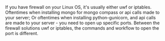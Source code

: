 
If you have firewall on your Linux OS, it's usually either uwf or iptables. Oftentimes when installing mongo for mongo compass or api calls made to your server; Or oftentimes when installing python-gunicorn, and api calls are made to your server - you need to open up specific ports. Between the firewall solutions uwf or iptables, the commands and workflow to open the port is different.